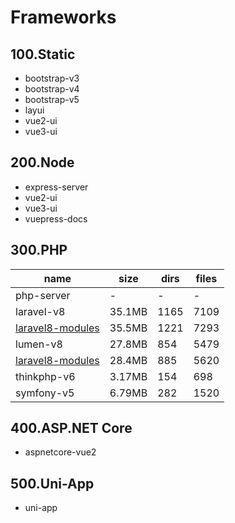 # Frameworks

## 100.Static

- bootstrap-v3
- bootstrap-v4
- bootstrap-v5
- layui
- vue2-ui
- vue3-ui

## 200.Node

- express-server
- vue2-ui
- vue3-ui
- vuepress-docs

## 300.PHP

|name|size|dirs|files|
|-|-|-|-|
|php-server|-|-|-|
|laravel-v8|35.1MB|1165|7109|
|[laravel8-modules](./laravel8-modules.md)|35.5MB|1221|7293|
|lumen-v8|27.8MB|854|5479|
|[laravel8-modules](./lumen8-modules.md)|28.4MB|885|5620|
|thinkphp-v6|3.17MB|154|698|
|symfony-v5|6.79MB|282|1520|

## 400.ASP.NET Core

- aspnetcore-vue2

## 500.Uni-App

- uni-app
